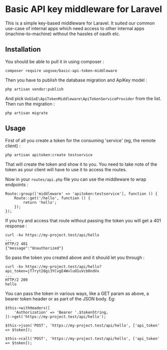 # Basic API key middleware for Laravel

This is a simple key-based middleware for Laravel.  It suited our common use-case of internal apps which need access to other internal apps (machine-to-machine) without the hassles of oauth etc.

## Installation

You should be able to pull it in using composer :

```
composer require uogsoe/basic-api-token-middleware
```

Then you have to publish the database migration and ApiKey model :
```
php artisan vendor:publish
```
And pick `UoGSoE\ApiTokenMiddleware\ApiTokenServiceProvider` from the list.  Then run the migration :
```
php artisan migrate
```

## Usage

First of all you create a token for the consuming 'service' (eg, the remote client) :
```
php artisan apitoken:create testservice
```
That will create the token and show it to you.  You need to take note of the token as your client will have to use it to access the routes.

Now in your `routes/api.php` file you can use the middleware to wrap endpoints :
```
Route::group(['middleware' => 'apitoken:testservice'], function () {
    Route::get('/hello', function () {
        return 'hello';
    });
});
```

If you try and access that route without passing the token you will get a 401 response :
```
curl -kv https://my-project.test/api/hello
...
HTTP/2 401
{"message":"Unauthorized"}
```
So pass the token you created above and it should let you through :
```
curl -kv https://my-project.test/api/hello?api_token=jT7ryt28gi3YCvgE4WvluO1uVcb0ndVx
...
HTTP/2 200
hello
```

You can pass the token in various ways, like a GET param as above, a bearer token header or as part of the JSON body.  Eg:
```
$this->withHeaders([
    'Authorization' => 'Bearer '.$tokenString,
])->get('https://my-project.test/api/hello');

$this->json('POST', 'https://my-project.test/api/hello', ['api_token' => $token]);

$this->call('POST', 'https://my-project.test/api/hello', ['api_token' => $token]);
```

```
